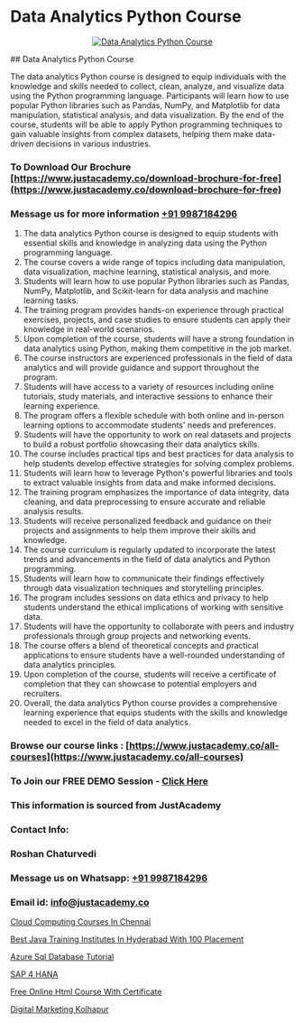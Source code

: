 # Data Analytics Python Course

<p align="center">
  <a href="https://justacademy.co/course-detail/python-training">
    <img src="https://justacademy.co/storage2/course_image/1709713400_course_image.webp" alt="Data Analytics Python Course">
  </a>
</p>
## Data Analytics Python Course

The data analytics Python course is designed to equip individuals with the knowledge and skills needed to collect, clean, analyze, and visualize data using the Python programming language. Participants will learn how to use popular Python libraries such as Pandas, NumPy, and Matplotlib for data manipulation, statistical analysis, and data visualization. By the end of the course, students will be able to apply Python programming techniques to gain valuable insights from complex datasets, helping them make data-driven decisions in various industries.
### To Download Our Brochure [https://www.justacademy.co/download-brochure-for-free](https://www.justacademy.co/download-brochure-for-free)
### Message us for more information [+91 9987184296](https://api.whatsapp.com/send?phone=919987184296)
1) The data analytics Python course is designed to equip students with essential skills and knowledge in analyzing data using the Python programming language.
2) The course covers a wide range of topics including data manipulation, data visualization, machine learning, statistical analysis, and more.
3) Students will learn how to use popular Python libraries such as Pandas, NumPy, Matplotlib, and Scikit-learn for data analysis and machine learning tasks.
4) The training program provides hands-on experience through practical exercises, projects, and case studies to ensure students can apply their knowledge in real-world scenarios.
5) Upon completion of the course, students will have a strong foundation in data analytics using Python, making them competitive in the job market.
6) The course instructors are experienced professionals in the field of data analytics and will provide guidance and support throughout the program.
7) Students will have access to a variety of resources including online tutorials, study materials, and interactive sessions to enhance their learning experience.
8) The program offers a flexible schedule with both online and in-person learning options to accommodate students' needs and preferences.
9) Students will have the opportunity to work on real datasets and projects to build a robust portfolio showcasing their data analytics skills.
10) The course includes practical tips and best practices for data analysis to help students develop effective strategies for solving complex problems.
11) Students will learn how to leverage Python's powerful libraries and tools to extract valuable insights from data and make informed decisions.
12) The training program emphasizes the importance of data integrity, data cleaning, and data preprocessing to ensure accurate and reliable analysis results.
13) Students will receive personalized feedback and guidance on their projects and assignments to help them improve their skills and knowledge.
14) The course curriculum is regularly updated to incorporate the latest trends and advancements in the field of data analytics and Python programming.
15) Students will learn how to communicate their findings effectively through data visualization techniques and storytelling principles.
16) The program includes sessions on data ethics and privacy to help students understand the ethical implications of working with sensitive data.
17) Students will have the opportunity to collaborate with peers and industry professionals through group projects and networking events.
18) The course offers a blend of theoretical concepts and practical applications to ensure students have a well-rounded understanding of data analytics principles.
19) Upon completion of the course, students will receive a certificate of completion that they can showcase to potential employers and recruiters.
20) Overall, the data analytics Python course provides a comprehensive learning experience that equips students with the skills and knowledge needed to excel in the field of data analytics.

### Browse our course links : [https://www.justacademy.co/all-courses](https://www.justacademy.co/all-courses) 
### To Join our FREE DEMO Session - [Click Here](https://www.justacademy.co/register-for-course-demo)


### This information is sourced from JustAcademy
### Contact Info:
### Roshan Chaturvedi
### Message us on Whatsapp: [+91 9987184296](https://api.whatsapp.com/send?phone=919987184296)
### Email id: [info@justacademy.co](mailto:info@justacademy.co)
                
[Cloud Computing Courses In Chennai](https://www.linkedin.com/pulse/cloud-computing-courses-chennai-justacademy-jaipur-zhunc?trackingId=VAS7g3Vi4f%2Bxo4RTksNZxw%3D%3D&lipi=urn%3Ali%3Apage%3Ad_flagship3_company_admin%3B%2Bj%2BWkU3wSKSQ1R70zcYAcw%3D%3D)

[Best Java Training Institutes In Hyderabad With 100 Placement](https://www.linkedin.com/pulse/best-java-training-institutes-hyderabad-100-placement-udine?trackingId=vMs9AGaib6MeAxxmAQ2sSA%3D%3D&lipi=urn%3Ali%3Apage%3Ad_flagship3_company_admin%3BxzhODhyIS1OF3GFeJJCsZw%3D%3D)

[Azure Sql Database Tutorial](https://medium.com/@ranepooja/azure-sql-database-tutorial-25346cd950a6)

[SAP 4 HANA](https://medium.com/@kamblerajas684/sap-4-hana-93c12632e357)

[Free Online Html Course With Certificate](https://justacademyin.github.io/justacademy/free-online-html-course-with-certificate)

[Digital Marketing Kolhapur](https://justacademyin.github.io/justacademy/digital-marketing-kolhapur)

